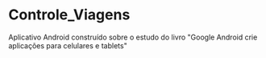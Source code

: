 # Controle_Viagens
Aplicativo Android construído sobre o estudo do livro "Google Android crie aplicações para celulares e tablets"
